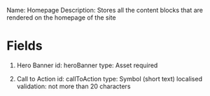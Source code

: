 Name: Homepage
Description: Stores all the content blocks that are rendered on the homepage of the site

# Fields

1. Hero Banner
   id: heroBanner
   type: Asset
   required

2. Call to Action
   id: callToAction
   type: Symbol (short text)
   localised
   validation: not more than 20 characters
